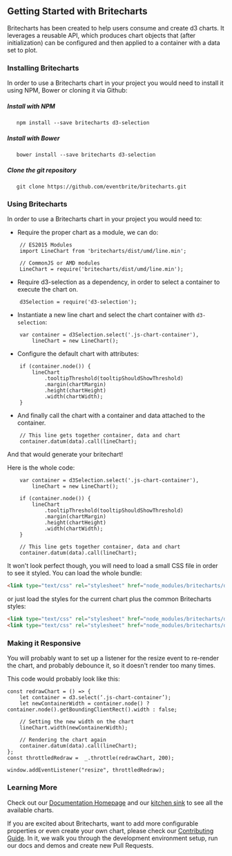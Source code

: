 ## Getting Started with Britecharts

Britecharts has been created to help users consume and create d3 charts. It leverages a reusable API, which produces chart objects that (after initialization) can be configured and then applied to a container with a data set to plot.

### Installing Britecharts
In order to use a Britecharts chart in your project you would need to install it using NPM, Bower or cloning it via Github:

##### Install with NPM
```
   npm install --save britecharts d3-selection
```

##### Install with Bower
```
   bower install --save britecharts d3-selection
```

##### Clone the git repository
```
   git clone https://github.com/eventbrite/britecharts.git
```


### Using Britecharts

In order to use a Britecharts chart in your project you would need to:

- Require the proper chart as a module, we can do:
```
    // ES2015 Modules
    import LineChart from 'britecharts/dist/umd/line.min';

    // CommonJS or AMD modules
    LineChart = require('britecharts/dist/umd/line.min');
```
- Require d3-selection as a dependency, in order to select a container to execute the chart on.
```
    d3Selection = require('d3-selection');
```
- Instantiate a new line chart and select the chart container with `d3-selection`:
```
    var container = d3Selection.select('.js-chart-container'),
        lineChart = new LineChart();
```
- Configure the default chart with attributes:
```
    if (container.node()) {
        lineChart
            .tooltipThreshold(tooltipShouldShowThreshold)
            .margin(chartMargin)
            .height(chartHeight)
            .width(chartWidth);
    }
```
- And finally call the chart with a container and data attached to the container.
```
    // This line gets together container, data and chart
    container.datum(data).call(lineChart);
```
And that would generate your britechart!

Here is the whole code:

```
    var container = d3Selection.select('.js-chart-container'),
        lineChart = new LineChart();

    if (container.node()) {
        lineChart
            .tooltipThreshold(tooltipShouldShowThreshold)
            .margin(chartMargin)
            .height(chartHeight)
            .width(chartWidth);
    }

    // This line gets together container, data and chart
    container.datum(data).call(lineChart);
```

It won't look perfect though, you will need to load a small CSS file in order to see it styled. You can load the whole bundle:
```html
<link type="text/css" rel="stylesheet" href="node_modules/britecharts/dist/css/britecharts.min.css">
```
or just load the styles for the current chart plus the common Britecharts styles:
```html
<link type="text/css" rel="stylesheet" href="node_modules/britecharts/dist/css/common/common.css">
<link type="text/css" rel="stylesheet" href="node_modules/britecharts/dist/css/charts/line.css">
```

### Making it Responsive
You will probably want to set up a listener for the resize event to re-render the chart, and probably debounce it, so it doesn't render too many times.

This code would probably look like this:
```
const redrawChart = () => {
    let container = d3.select(‘.js-chart-container’);
    let newContainerWidth = container.node() ? container.node().getBoundingClientRect().width : false;

    // Setting the new width on the chart
    lineChart.width(newContainerWidth);

    // Rendering the chart again
    container.datum(data).call(lineChart);
};
const throttledRedraw =  _.throttle(redrawChart, 200);

window.addEventListener("resize", throttledRedraw);

```

### Learning More
Check out our [Documentation Homepage][home] and our [kitchen sink][demos] to see all the available charts.

If you are excited about Britecharts, want to add more configurable properties or even create your own chart, please check our [Contributing Guide][contribute]. In it, we walk you through the development environment setup, run our docs and demos and create new Pull Requests.


[demos]: http://eventbrite.github.io/britecharts/tutorial-kitchen-sink.html
[contribute]: https://github.com/eventbrite/britecharts/blob/master/CONTRIBUTING.md
[home]: http://eventbrite.github.io/britecharts/
